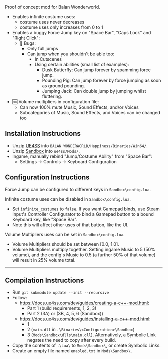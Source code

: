 Proof of concept mod for Balan Wonderworld.
- Enables infinite costume uses:
  - costume uses never decreases
  - costume uses only increases from 0 to 1
- Enables a buggy Force Jump key on "Space Bar", "Caps Lock" and "Right Click":
  - 🐞 Bugs:
    - Only full jumps
    - Can jump when you shouldn't be able too:
      - In Cutscenes
      - Using certain abilities (small list of examples):
        - Dusk Butterfly: Can jump forever by spamming force jump.
        - Pounding Pig: Can jump forever by force jumping as soon as ground pounding.
        - Jumping Jack: Can double jump by jumping whilst fluttering.
- 🆕 Volume multipliers in configuration file:
  - Can now 100% mute Music, Sound Effects, and/or Voices
  - Subcategories of Music, Sound Effects, and Voices can be changed too

Installation Instructions
---
- Unzip [UE4SS](https://github.com/UE4SS-RE/RE-UE4SS/releases/download/experimental-latest/UE4SS_v3.0.1-394-g437a8ff.zip) into `BALAN WONDERWORLD/Happiness/Binaries/Win64/`.
- Unzip [Sandbox](https://github.com/Colon-D/bww-sandbox/releases/latest/download/Sandbox.zip) into `ue4ss/Mods/`.
- Ingame, manually rebind "Jump/Costume Ability" from "Space Bar":
  - Settings -> Controls -> Keyboard Configuration

Configuration Instructions
---
Force Jump can be configured to different keys in `Sandbox\config.lua`.

Infinite costume uses can be disabled in `Sandbox\config.lua`.
- Set `infinite_costumes` to `false`.
If you want Gamepad binds, use Steam Input's Controller Configurator to bind a Gamepad button to a bound Keyboard key, like "Space Bar".
- Note this will affect other uses of that button, like the UI.

Volume Multipliers uses can be set in `Sandbox\config.lua`.
- Volume Multipliers should be set between [0.0, 1.0].
- Volume Multipliers multiply together. Setting ingame Music to 5 (50% volume), and the config's Music to 0.5 (a further 50% of that volume) will result in 25% volume total.

---

Compilation Instructions
---
- Run `git submodule update --init --recursive`
- Follow:
  - https://docs.ue4ss.com/dev/guides/creating-a-c++-mod.html:
    - Part 1 (build requirements, 1, 2, 3)
    - Part 2 (3A) or (3B, 4, 5, 6 (Sandbox))
  - https://docs.ue4ss.com/dev/guides/installing-a-c++-mod.html:
    - 1
    - 2 (`main.dll` in `.\Binaries\<Configuration>\Sandbox`)
    - 3 (`Mods\Sandbox\dlls\main.dll`). Alternatively, a Symbolic Link negates the need to copy after every build.
- Copy the contents of `.\Lua\` to `Mods\Sandbox\`, or create Symbolic Links.
- Create an empty file named `enabled.txt` in `Mods\Sandbox\`.
